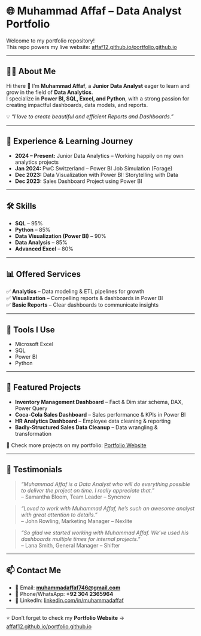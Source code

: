 # 🌐 Muhammad Affaf – Data Analyst Portfolio

Welcome to my portfolio repository!  
This repo powers my live website: [affaf12.github.io/portfolio.github.io](https://affaf12.github.io/portfolio.github.io)

---

## 👨‍💻 About Me
Hi there 👋 I’m **Muhammad Affaf**, a **Junior Data Analyst** eager to learn and grow in the field of **Data Analytics**.  
I specialize in **Power BI, SQL, Excel, and Python**, with a strong passion for creating impactful dashboards, data models, and reports.  

💡 *“I love to create beautiful and efficient Reports and Dashboards.”*

---

## 🚀 Experience & Learning Journey
- **2024 – Present:** Junior Data Analytics – Working happily on my own analytics projects  
- **Jan 2024:** PwC Switzerland – Power BI Job Simulation (Forage)  
- **Dec 2023:** Data Visualization with Power BI: Storytelling with Data  
- **Dec 2023:** Sales Dashboard Project using Power BI  

---

## 🛠️ Skills
- **SQL** – 95%  
- **Python** – 85%  
- **Data Visualization (Power BI)** – 90%  
- **Data Analysis** – 85%  
- **Advanced Excel** – 80%  

---

## 📊 Offered Services
✅ **Analytics** – Data modeling & ETL pipelines for growth  
✅ **Visualization** – Compelling reports & dashboards in Power BI  
✅ **Basic Reports** – Clear dashboards to communicate insights  

---

## 🧰 Tools I Use
- Microsoft Excel  
- SQL  
- Power BI  
- Python  

---

## 📂 Featured Projects
- **Inventory Management Dashboard** – Fact & Dim star schema, DAX, Power Query  
- **Coca-Cola Sales Dashboard** – Sales performance & KPIs in Power BI  
- **HR Analytics Dashboard** – Employee data cleaning & reporting  
- **Badly-Structured Sales Data Cleanup** – Data wrangling & transformation  

🔗 Check more projects on my portfolio: [Portfolio Website](https://affaf12.github.io/portfolio.github.io)

---

## 💬 Testimonials
> *“Muhammad Affaf is a Data Analyst who will do everything possible to deliver the project on time. I really appreciate that.”*  
– Samantha Bloom, Team Leader – Syncnow  

> *“Loved to work with Muhammad Affaf, he’s such an awesome analyst with great attention to details.”*  
– John Rowling, Marketing Manager – Nexlite  

> *“So glad we started working with Muhammad Affaf. We’ve used his dashboards multiple times for internal projects.”*  
– Lana Smith, General Manager – Shifter  

---

## 📫 Contact Me
- 📧 Email: **muhammadaffaf746@gmail.com**  
- 📱 Phone/WhatsApp: **+92 304 2365964**  
- 🔗 LinkedIn: [linkedin.com/in/muhammadaffaf](https://www.linkedin.com/in/muhammadaffaf/)  

---

⭐️ Don’t forget to check my **Portfolio Website** → [affaf12.github.io/portfolio.github.io](https://affaf12.github.io/portfolio.github.io)

